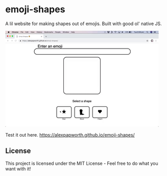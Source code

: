 # emoji-shapes

A lil website for making shapes out of emojis. Built with good ol' native JS.

![A demo of the website](demo.gif)

Test it out here. https://alexpapworth.github.io/emoji-shapes/

## License

This project is licensed under the MIT License - Feel free to do what you want with it!